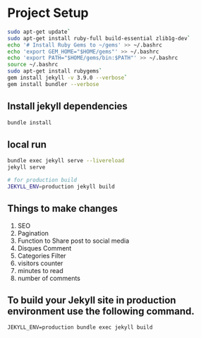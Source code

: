 # Project Setup

```bash
sudo apt-get update`
sudo apt-get install ruby-full build-essential zlib1g-dev`
echo '# Install Ruby Gems to ~/gems' >> ~/.bashrc
echo 'export GEM_HOME="$HOME/gems"' >> ~/.bashrc
echo 'export PATH="$HOME/gems/bin:$PATH"' >> ~/.bashrc
source ~/.bashrc
sudo apt-get install rubygems`
gem install jekyll -v 3.9.0 --verbose`
gem install bundler --verbose
```

## Install jekyll dependencies
```bash
bundle install
```

## local run
```bash
bundle exec jekyll serve --livereload
jekyll serve

# for production build
JEKYLL_ENV=production jekyll build
```

## Things to make changes

1. SEO
2. Pagination
3. Function to Share post to social media
4. Disques Comment
5. Categories Filter
6. visitors counter
7. minutes to read
8. number of comments

## To build your Jekyll site in production environment use the following command.

    JEKYLL_ENV=production bundle exec jekyll build

